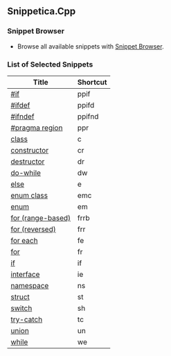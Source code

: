 ﻿## Snippetica.Cpp

### Snippet Browser

* Browse all available snippets with [Snippet Browser](http://pihrt.net/Snippetica/Snippets?Engine=VisualStudio&Language=CPlusPlus).

### List of Selected Snippets

Title | Shortcut
----- | --------
[\#if](preprocessor_directive_if.snippet)|ppif
[\#ifdef](preprocessor_directive_ifdef.snippet)|ppifd
[\#ifndef](preprocessor_directive_ifndef.snippet)|ppifnd
[\#pragma region](preprocessor_directive_region.snippet)|ppr
[class](Class.snippet)|c
[constructor](Constructor.snippet)|cr
[destructor](Destructor.snippet)|dr
[do\-while](do_while.snippet)|dw
[else](Else.snippet)|e
[enum class](enum_class.snippet)|emc
[enum](Enum.snippet)|em
[for \(range\-based\)](for_range_based.snippet)|frrb
[for \(reversed\)](for_reversed.snippet)|frr
[for each](ForEach.snippet)|fe
[for](For.snippet)|fr
[if](If.snippet)|if
[interface](Interface.snippet)|ie
[namespace](Namespace.snippet)|ns
[struct](Struct.snippet)|st
[switch](Switch.snippet)|sh
[try\-catch](Try.snippet)|tc
[union](Union.snippet)|un
[while](While.snippet)|we
